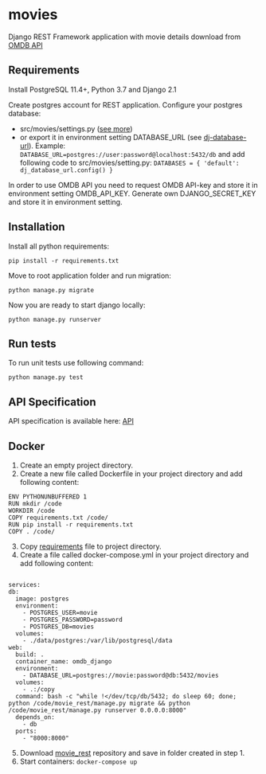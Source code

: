 # movies
Django REST Framework application with movie details download from [OMDB API](http://www.omdbapi.com/)

## Requirements
Install PostgreSQL 11.4+, Python 3.7 and Django 2.1

Create postgres account for REST application. Configure your postgres database:
* src/movies/settings.py ([see more](https://docs.djangoproject.com/en/2.1/ref/settings/#databases)) 
* or export it in environment setting DATABASE_URL (see [dj-database-url](https://github.com/jacobian/dj-database-url)). Example:
```DATABASE_URL=postgres://user:password@localhost:5432/db```
and add following code to src/movies/setting.py:
```DATABASES = { 'default': dj_database_url.config() }```

In order to use OMDB API you need to request OMDB API-key and store it in environment setting OMDB_API_KEY.
Generate own DJANGO_SECRET_KEY and store it in environment setting.

## Installation
Install all python requirements:

```pip install -r requirements.txt```

Move to root application folder and run migration:

```python manage.py migrate```


Now you are ready to start django locally:

```python manage.py runserver```

## Run tests
To run unit tests use following command:

```python manage.py test```

## API Specification
API specification is available here: [API](API.md)

## Docker

1. Create an empty project directory.
2. Create a new file called Dockerfile in your project directory and add following content:

  ```FROM python:3
  ENV PYTHONUNBUFFERED 1
  RUN mkdir /code
  WORKDIR /code
  COPY requirements.txt /code/
  RUN pip install -r requirements.txt
  COPY . /code/ 
  ```

3. Copy [requirements](requirements.txt) file to project directory.
4. Create a file called docker-compose.yml in your project directory and add following content:

  ```version: '3'

services:
  db:
    image: postgres
    environment:
      - POSTGRES_USER=movie
      - POSTGRES_PASSWORD=password
      - POSTGRES_DB=movies
    volumes:
      - ./data/postgres:/var/lib/postgresql/data
  web:
    build: .
    container_name: omdb_django
    environment:
      - DATABASE_URL=postgres://movie:password@db:5432/movies
    volumes:
      - .:/copy
    command: bash -c "while !</dev/tcp/db/5432; do sleep 60; done; python /code/movie_rest/manage.py migrate && python /code/movie_rest/manage.py runserver 0.0.0.0:8000"
    depends_on:
      - db
    ports:
      - "8000:8000"
  ```
5. Download [movie_rest](movie_rest) repository and save in folder created in step 1.
6. Start containers:
  ```docker-compose up```
